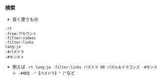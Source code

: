 ### 検索

- 良く使うもの
```text
-rt
-from:アカウント
-filter:videos
-filter:links
lang:ja
-#パズドラ
-#モンスト
```

- 例えば
`-rt lang:ja -filter:links パズドラ OR パズル＆ドラゴンズ -#モンスト -#相互 -"【パズドラ】"［"`など
